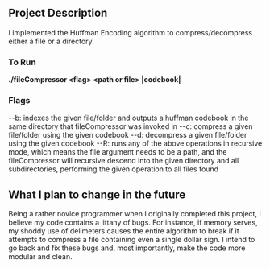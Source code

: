 ## Project Description

I implemented the Huffman Encoding algorithm to compress/decompress either a file or a directory.

### To Run

**./fileCompressor \<flag> \<path or file> |codebook|**

### Flags

-\-b: indexes the given file/folder and outputs a huffman codebook in the same directory that fileCompressor was invoked in
-\-c: compress a given file/folder using the given codebook
-\-d: decompress a given file/folder using the given codebook
-\-R: runs any of the above operations in recursive mode, which means the file argument needs to be a path, and the fileCompressor will recursive descend into the given directory and all subdirectories, performing the given operation to all files found

## What I plan to change in the future

Being a rather novice programmer when I originally completed this project, I believe my code contains a littany of bugs. For instance, if memory serves, my shoddy use of delimeters causes the entire algorithm to break if it attempts to compress a file containing even a single dollar sign. I intend to go back and fix these bugs and, most importantly, make the code more modular and clean.
